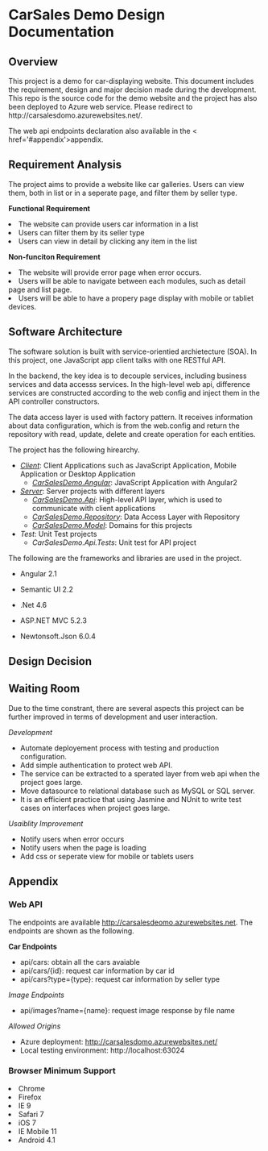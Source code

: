 # CarSales Demo Design Documentation
## Overview
<p>This project is a demo for car-displaying website. This document includes the requirement, design and major decision made during the development. This repo is the source code for the demo website and the project has also been deployed to Azure web service. Please redirect to <a>http://carsalesdomo.azurewebsites.net/</a>.</p> The web api endpoints declaration also available in the <a>< href='#appendix'>appendix</a>.

## Requirement Analysis
The project aims to provide a website like car galleries. Users can view them, both in list or in a seperate page, and filter them by seller type.

<strong>Functional Requirement</strong>
<li>The website can provide users car information in a list</li>
<li>Users can filter them by its seller type</li>
<li>Users can view in detail by clicking any item in the list</li>

<strong>Non-funciton Requirement</strong>
<li>The website will provide error page when error occurs.</li>
<li>Users will be able to navigate between each modules, such as detail page and list page.</li>
<li>Users will be able to have a propery page display with mobile or tabliet devices.</li>

## Software Architecture
The software solution is built with service-orientied archietecture (SOA). In this project, one JavaScript app client talks with one RESTful API. 

In the backend, the key idea is to decouple services, including business services and data accesss services. In the high-level web api, difference services are constructed according to the web config and inject them in the API controller constructors.

The data access layer is used with factory pattern. It receives information about data configuration, which is from the web.config and return the repository with read, update, delete and create operation for each entities.

The project has the following hirearchy.
- <i><u>Client</u></i>: Client Applications such as JavaScript Application, Mobile Application or Desktop Application
  - <i><u>CarSalesDemo.Angular</u></i>: JavaScript Application with Angular2
- <i><u>Server</u></i>: Server projects with different layers
  - <i><u>CarSalesDemo.Api</u></i>: High-level API layer, which is used to communicate with client applications
  - <i><u>CarSalesDemo.Repository</u></i>: Data Access Layer with Repository
  - <i><u>CarSalesDemo.Model</u></i>: Domains for this projects
- <i>Test</i>: Unit Test projects
  - <i>CarSalesDemo.Api.Tests</i>: Unit test for API project
  
The following are the frameworks and libraries are used in the project.
- Angular 2.1
- Semantic UI 2.2

- .Net 4.6
- ASP.NET MVC 5.2.3
- Newtonsoft.Json 6.0.4

## Design Decision


## Waiting Room
Due to the time constrant, there are several aspects this project can be further improved in terms of development and user interaction.

<i>Development</i>
- Automate deployement process with testing and production configuration.
- Add simple authentication to protect web API.
- The service can be extracted to a sperated layer from web api when the project goes large.
- Move datasource to relational database such as MySQL or SQL server.
- It is an efficient practice that using Jasmine and NUnit to write test cases on interfaces when project goes large.

<i>Usaiblity Improvement</i>
- Notify users when error occurs
- Notify users when the page is loading
- Add css or seperate view for mobile or tablets users

## <span id='appendix'>Appendix</span>
### Web API
The endpoints are available http://carsalesdeomo.azurewebsites.net. The endpoints are shown as the following.

<strong>Car Endpoints</strong>
- api/cars: obtain all the cars avaiable
- api/cars/{id}: request car information by car id
- api/cars?type={type}: request car information by seller type

<i>Image Endpoints</i>
- api/images?name={name}: request image response by file name

<i>Allowed Origins</i>
- Azure deployment: http://carsalesdomo.azurewebsites.net/ 
- Local testing environment: http://localhost:63024

### Browser Minimum Support
<li>Chrome</li>
<li>Firefox</li>
<li>IE 9</li>
<li>Safari 7</li>
<li>iOS 7</li>
<li>IE Mobile 11</li>
<li>Android 4.1</li>

